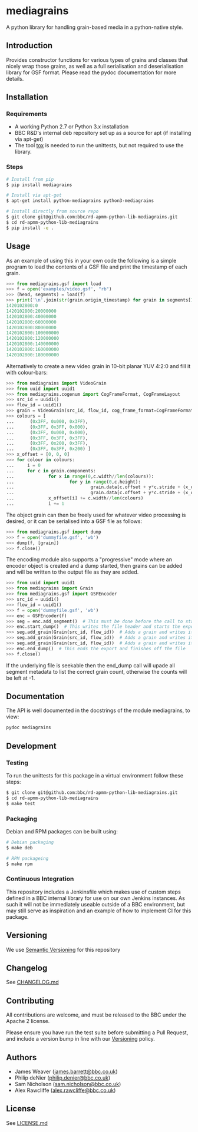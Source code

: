 # mediagrains

A python library for handling grain-based media in a python-native
style.

## Introduction

Provides constructor functions for various types of grains and classes
that nicely wrap those grains, as well as a full serialisation and
deserialisation library for GSF format. Please read the pydoc
documentation for more details.

## Installation

### Requirements

* A working Python 2.7 or Python 3.x installation
* BBC R&D's internal deb repository set up as a source for apt (if installing via apt-get)
* The tool [tox](https://tox.readthedocs.io/en/latest/) is needed to run the unittests, but not required to use the library.

### Steps

```bash
# Install from pip
$ pip install mediagrains

# Install via apt-get
$ apt-get install python-mediagrains python3-mediagrains

# Install directly from source repo
$ git clone git@github.com:bbc/rd-apmm-python-lib-mediagrains.git
$ cd rd-apmm-python-lib-mediagrains
$ pip install -e .
```

## Usage

As an example of using this in your own code the following is a simple
program to load the contents of a GSF file and print the timestamp of
each grain.

```Python console
>>> from mediagrains.gsf import load
>>> f = open('examples/video.gsf', "rb")
>>> (head, segments) = load(f)
>>> print('\n'.join(str(grain.origin_timestamp) for grain in segments[1]))
1420102800:0
1420102800:20000000
1420102800:40000000
1420102800:60000000
1420102800:80000000
1420102800:100000000
1420102800:120000000
1420102800:140000000
1420102800:160000000
1420102800:180000000
```

Alternatively to create a new video grain in 10-bit planar YUV 4:2:0 and fill
it with colour-bars:

```Python console
>>> from mediagrains import VideoGrain
>>> from uuid import uuid1
>>> from mediagrains.cogenum import CogFrameFormat, CogFrameLayout
>>> src_id = uuid1()
>>> flow_id = uuid1()
>>> grain = VideoGrain(src_id, flow_id, cog_frame_format=CogFrameFormat.S16_422_10BIT, width=1920, height=1080)
>>> colours = [
...      (0x3FF, 0x000, 0x3FF),
...      (0x3FF, 0x3FF, 0x000),
...      (0x3FF, 0x000, 0x000),
...      (0x3FF, 0x3FF, 0x3FF),
...      (0x3FF, 0x200, 0x3FF),
...      (0x3FF, 0x3FF, 0x200) ]
>>> x_offset = [0, 0, 0]
>>> for colour in colours:
...     i = 0
...     for c in grain.components:
...             for x in range(0,c.width//len(colours)):
...                     for y in range(0,c.height):
...                             grain.data[c.offset + y*c.stride + (x_offset[i] + x)*2 + 0] = colour[i] & 0xFF
...                             grain.data[c.offset + y*c.stride + (x_offset[i] + x)*2 + 1] = colour[i] >> 8
...             x_offset[i] += c.width//len(colours)
...             i += 1
```

The object grain can then be freely used for whatever video processing
is desired, or it can be serialised into a GSF file as follows:

```Python console
>>> from mediagrains.gsf import dump
>>> f = open('dummyfile.gsf', 'wb')
>>> dump(f, [grain])
>>> f.close()
```
The encoding module also supports a "progressive" mode where an
encoder object is created and a dump started, then grains can be added
and will be written to the output file as they are added.

```Python console
>>> from uuid import uuid1
>>> from mediagrains import Grain
>>> from mediagrains.gsf import GSFEncoder
>>> src_id = uuid1()
>>> flow_id = uuid1()
>>> f = open('dummyfile.gsf', 'wb')
>>> enc = GSFEncoder(f)
>>> seg = enc.add_segment()  # This must be done before the call to start_dump
>>> enc.start_dump()  # This writes the file header and starts the export
>>> seg.add_grain(Grain(src_id, flow_id))  # Adds a grain and writes it to the file
>>> seg.add_grain(Grain(src_id, flow_id))  # Adds a grain and writes it to the file
>>> seg.add_grain(Grain(src_id, flow_id))  # Adds a grain and writes it to the file
>>> enc.end_dump()  # This ends the export and finishes off the file
>>> f.close()
```

If the underlying file is seekable then the end_dump call will upade all segment
metadata to list the correct grain count, otherwise the counts will be left at -1.

## Documentation

The API is well documented in the docstrings of the module mediagrains, to view:

```bash
pydoc mediagrains
```

## Development
### Testing

To run the unittests for this package in a virtual environment follow these steps:

```bash
$ git clone git@github.com:bbc/rd-apmm-python-lib-mediagrains.git
$ cd rd-apmm-python-lib-mediagrains
$ make test
```
### Packaging

Debian and RPM packages can be built using:

```bash
# Debian packaging
$ make deb

# RPM packageing
$ make rpm
```

### Continuous Integration

This repository includes a Jenkinsfile which makes use of custom steps defined in a BBC internal
library for use on our own Jenkins instances. As such it will not be immediately useable outside
of a BBC environment, but may still serve as inspiration and an example of how to implement CI
for this package.

## Versioning

We use [Semantic Versioning](https://semver.org/) for this repository

## Changelog

See [CHANGELOG.md](CHANGELOG.md)

## Contributing

All contributions are welcome, and must be released to the BBC under the Apache 2 license.

Please ensure you have run the test suite before submitting a Pull Request, and include a version bump in line with our [Versioning](#versioning) policy.

## Authors

* James Weaver (james.barrett@bbc.co.uk)
* Philip deNier (philip.denier@bbc.co.uk)
* Sam Nicholson (sam.nicholson@bbc.co.uk)
* Alex Rawcliffe (alex.rawcliffe@bbc.co.uk)

## License

See [LICENSE.md](LICENSE.md)
